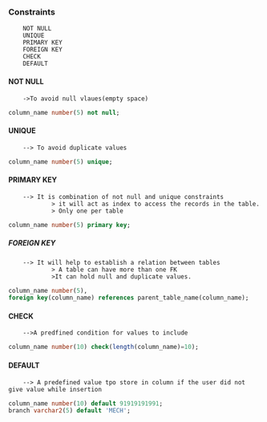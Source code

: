 ### Constraints
        NOT NULL
        UNIQUE
        PRIMARY KEY
        FOREIGN KEY
        CHECK
        DEFAULT

#### NOT NULL 
        ->To avoid null vlaues(empty space)
```sql
column_name number(5) not null;
```

#### UNIQUE 
        --> To avoid duplicate values
```sql
column_name number(5) unique;
```

#### PRIMARY KEY 
        --> It is combination of not null and unique constraints
                > it will act as index to access the records in the table.
                > Only one per table
```sql
column_name number(5) primary key;
```

##### FOREIGN KEY 
        --> It will help to establish a relation between tables
                > A table can have more than one FK
                >It can hold null and duplicate values.
```sql
column_name number(5),
foreign key(column_name) references parent_table_name(column_name);
```

#### CHECK 
        -->A predfined condition for values to include
```sql
column_name number(10) check(length(column_name)=10);
```

#### DEFAULT 
        --> A predefined value tpo store in column if the user did not give value while insertion
```sql
column_name number(10) default 91919191991;
branch varchar2(5) default 'MECH';
```
